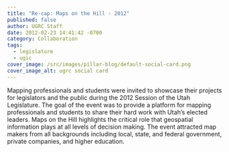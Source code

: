```yaml
---
title: "Re-cap: Maps on the Hill - 2012"
published: false
author: UGRC Staff
date: 2012-02-23 14:41:42 -0700
category: Collaboration
tags:
  - legislature
  - ugic
cover_image: /src/images/pillar-blog/default-social-card.png
cover_image_alt: ugrc social card
---
```


Mapping professionals and students were invited to showcase their projects for legislators and the public during the 2012 Session of the Utah Legislature. The goal of the event was to provide a platform for mapping professionals and students to share their hard work with Utah’s elected leaders. Maps on the Hill highlights the critical role that geospatial information plays at all levels of decision making. The event attracted map makers from all backgrounds including local, state, and federal government, private companies, and higher education.
